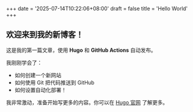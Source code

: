 +++
date = '2025-07-14T10:22:06+08:00'
draft = false
title = 'Hello World'
+++

## 欢迎来到我的新博客！

这是我的第一篇文章，使用 **Hugo** 和 **GitHub Actions** 自动发布。

我刚刚学会了：
- 如何创建一个新网站
- 如何使用 Git 把代码推送到 GitHub
- 如何设置自动化部署！

我非常激动，准备开始写更多的内容。你可以在 [Hugo 官网](https://gohugo.io/) 了解更多。